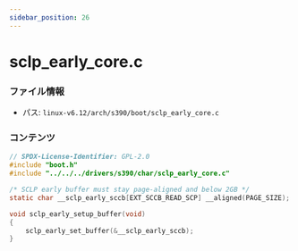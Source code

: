 ```yaml
---
sidebar_position: 26
---
```

# sclp_early_core.c

### ファイル情報

- パス: `linux-v6.12/arch/s390/boot/sclp_early_core.c`

### コンテンツ

```c
// SPDX-License-Identifier: GPL-2.0
#include "boot.h"
#include "../../../drivers/s390/char/sclp_early_core.c"

/* SCLP early buffer must stay page-aligned and below 2GB */
static char __sclp_early_sccb[EXT_SCCB_READ_SCP] __aligned(PAGE_SIZE);

void sclp_early_setup_buffer(void)
{
	sclp_early_set_buffer(&__sclp_early_sccb);
}

```
